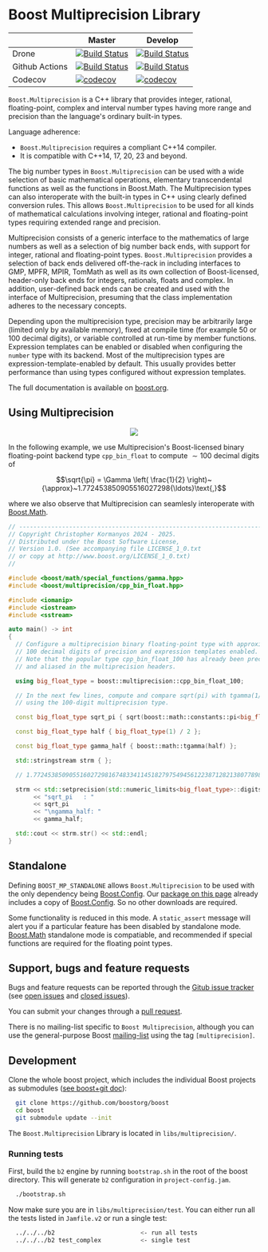 Boost Multiprecision Library
============================

|                  |  Master  |   Develop   |
|------------------|----------|-------------|
| Drone            | [![Build Status](https://drone.cpp.al/api/badges/boostorg/multiprecision/status.svg?ref=refs/heads/master)](https://drone.cpp.al/boostorg/multiprecision)          | [![Build Status](https://drone.cpp.al/api/badges/boostorg/multiprecision/status.svg)](https://drone.cpp.al/boostorg/multiprecision) |
| Github Actions   | [![Build Status](https://github.com/boostorg/multiprecision/actions/workflows/multiprecision.yml/badge.svg?branch=master)](https://github.com/boostorg/multiprecision/actions?query=branch%3Amaster) | [![Build Status](https://github.com/boostorg/multiprecision/actions/workflows/multiprecision.yml/badge.svg?branch=develop)](https://github.com/boostorg/multiprecision/actions?query=branch%3Adevelop) |
| Codecov          | [![codecov](https://codecov.io/gh/boostorg/multiprecision/branch/master/graph/badge.svg)](https://codecov.io/gh/boostorg/multiprecision/branch/master)             | [![codecov](https://codecov.io/gh/boostorg/multiprecision/branch/develop/graph/badge.svg)](https://codecov.io/gh/boostorg/multiprecision/branch/develop) |


`Boost.Multiprecision` is a C++ library that provides integer,
rational, floating-point, complex and interval number types
having more range and precision than the language's ordinary built-in types.

Language adherence:
  - `Boost.Multiprecision` requires a compliant C++14 compiler.
  - It is compatible with C++14, 17, 20, 23 and beyond.

The big number types in `Boost.Multiprecision` can be used with a wide selection of basic
mathematical operations, elementary transcendental functions as well as the functions in Boost.Math. The Multiprecision types can
also interoperate with the built-in types in C++ using clearly defined conversion rules. This allows `Boost.Multiprecision` to be
used for all kinds of mathematical calculations involving integer, rational and floating-point types requiring extended range and precision.

Multiprecision consists of a generic interface to the mathematics of large numbers as well as a selection of big number back ends, with
support for integer, rational and floating-point types. `Boost.Multiprecision` provides a selection of back ends delivered off-the-rack in
including interfaces to GMP, MPFR, MPIR, TomMath as well as its own collection of Boost-licensed, header-only back ends for integers,
rationals, floats and complex. In addition, user-defined back ends can be created and used with the interface of Multiprecision,
presuming that the class implementation adheres to the necessary concepts.

Depending upon the multiprecision type, precision may be arbitrarily large (limited only by available memory),
fixed at compile time (for example $50$ or $100$ decimal digits),
or variable controlled at run-time by member functions.
Expression templates can be enabled or disabled when configuring the `number` type with its backend.
Most of the multiprecision types are expression-template-enabled by default.
This usually provides better performance than using types configured without expression templates.

The full documentation is available on [boost.org](http://www.boost.org/doc/libs/release/libs/multiprecision/index.html).

## Using Multiprecision

<p align="center">
  <a href="https://godbolt.org/z/hd95P3ovK" alt="godbolt">
    <img src="https://img.shields.io/badge/try%20it%20on-godbolt-green" /></a>
</p>

In the following example, we use Multiprecision's Boost-licensed binary
floating-point backend type `cpp_bin_float` to compute ${\sim}100$ decimal digits of

$$\sqrt{\pi} = \Gamma \left( \frac{1}{2} \right)~{\approx}~1.772453850905516027298{\ldots}\text{,}$$

where we also observe that Multiprecision can seamlesly interoperate with
[Boost.Math](https://github.com/boostorg/math).

```cpp
// ------------------------------------------------------------------------------
// Copyright Christopher Kormanyos 2024 - 2025.
// Distributed under the Boost Software License,
// Version 1.0. (See accompanying file LICENSE_1_0.txt
// or copy at http://www.boost.org/LICENSE_1_0.txt)
//

#include <boost/math/special_functions/gamma.hpp>
#include <boost/multiprecision/cpp_bin_float.hpp>

#include <iomanip>
#include <iostream>
#include <sstream>

auto main() -> int
{
  // Configure a multiprecision binary floating-point type with approximately
  // 100 decimal digits of precision and expression templates enabled.
  // Note that the popular type cpp_bin_float_100 has already been preconfigured
  // and aliased in the multiprecision headers.

  using big_float_type = boost::multiprecision::cpp_bin_float_100;

  // In the next few lines, compute and compare sqrt(pi) with tgamma(1/2)
  // using the 100-digit multiprecision type.

  const big_float_type sqrt_pi { sqrt(boost::math::constants::pi<big_float_type>()) };

  const big_float_type half { big_float_type(1) / 2 };

  const big_float_type gamma_half { boost::math::tgamma(half) }; 

  std::stringstream strm { };

  // 1.772453850905516027298167483341145182797549456122387128213807789852911284591032181374950656738544665

  strm << std::setprecision(std::numeric_limits<big_float_type>::digits10)
       << "sqrt_pi   : "
       << sqrt_pi
       << "\ngamma_half: "
       << gamma_half;

  std::cout << strm.str() << std::endl;
}
```

## Standalone

Defining `BOOST_MP_STANDALONE` allows `Boost.Multiprecision`
to be used with the only dependency being [Boost.Config](https://github.com/boostorg/config).
Our [package on this page](https://github.com/boostorg/multiprecision/releases)
already includes a copy of [Boost.Config](https://github.com/boostorg/config).
So no other downloads are required.

Some functionality is reduced in this mode.
A `static_assert` message will alert you if a particular feature has been disabled by standalone mode.
[Boost.Math](https://github.com/boostorg/math) standalone mode is compatiable,
and recommended if special functions are required for the floating point types.

## Support, bugs and feature requests

Bugs and feature requests can be reported through the [Gitub issue tracker](https://github.com/boostorg/multiprecision/issues)
(see [open issues](https://github.com/boostorg/multiprecision/issues) and
[closed issues](https://github.com/boostorg/multiprecision/issues?utf8=%E2%9C%93&q=is%3Aissue+is%3Aclosed)).

You can submit your changes through a [pull request](https://github.com/boostorg/multiprecision/pulls).

There is no mailing-list specific to `Boost Multiprecision`,
although you can use the general-purpose Boost [mailing-list](http://lists.boost.org/mailman/listinfo.cgi/boost-users)
using the tag `[multiprecision]`.

## Development

Clone the whole boost project, which includes the individual Boost projects as submodules
([see boost+git doc](https://github.com/boostorg/boost/wiki/Getting-Started)):

```bash
  git clone https://github.com/boostorg/boost
  cd boost
  git submodule update --init
```

The `Boost.Multiprecision` Library is located in `libs/multiprecision/`.

### Running tests

First, build the `b2` engine by running `bootstrap.sh` in the root of the boost directory. This will generate `b2` configuration in `project-config.jam`.

```bash
  ./bootstrap.sh
```

Now make sure you are in `libs/multiprecision/test`. You can either run all the tests listed in `Jamfile.v2` or run a single test:

```bash
  ../../../b2                        <- run all tests
  ../../../b2 test_complex           <- single test
```
